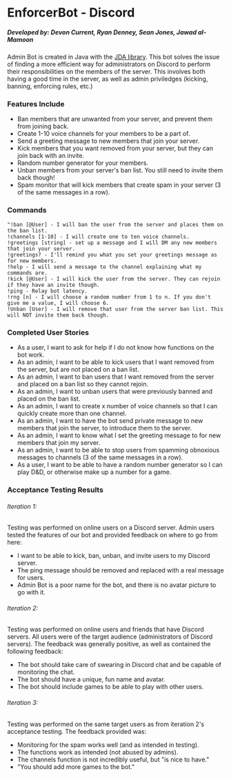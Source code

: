 # EnforcerBot - Discord

##### Developed by: Devon Current, Ryan Denney, Sean Jones, Jawad al-Mamoon

Admin Bot is created in Java with the [JDA library](https://github.com/DV8FromTheWorld/JDA). This bot solves the issue of finding a more efficient way for administrators on Discord to perform their responsibilities on the members of the server. This involves both having a good time in the server, as well as admin priviledges (kicking, banning, enforcing rules, etc.)

### Features Include
- Ban members that are unwanted from your server, and prevent them from joining back.
- Create 1-10 voice channels for your members to be a part of.
- Send a greeting message to new members that join your server.
- Kick members that you want removed from your server, but they can join back with an invite.
- Random number generator for your members.
- Unban members from your server's ban list. You still need to invite them back though!
- Spam monitor that will kick members that create spam in your server (3 of the same messages in a row).

### Commands
```
"!ban [@User] - I will ban the user from the server and places them on the ban list.
!channels [1-10] - I will create one to ten voice channels.
!greetings [string] - set up a message and I will DM any new members that join your server.
!greetings? - I'll remind you what you set your greetings message as for new members.
!help - I will send a message to the channel explaining what my commands are.
!kick [@User] - I will kick the user from the server. They can rejoin if they have an invite though.
!ping - Relay bot latency.
!rng [n] - I will choose a random number from 1 to n. If you don't give me a value, I will choose 6.
!Unban [User] - I will remove that user from the server ban list. This will NOT invite them back though.
```
### Completed User Stories
- As a user, I want to ask for help if I do not know how functions on the bot work.
- As an admin, I want to be able to kick users that I want removed from the server, but are not placed on a ban list.
- As an admin, I want to ban users that I want removed from the server and placed on a ban list so they cannot rejoin.
- As an admin, I want to unban users that were previously banned and placed on the ban list.
- As an admin, I want to create x number of voice channels so that I can quickly create more than one channel.
- As an admin, I want to have the bot send private message to new members that join the server, to introduce them to the server.
- As an admin, I want to know what I set the greeting message to for new members that join my server.
- As an admin, I want to be able to stop users from spamming obnoxious messages to channels (3 of the same messages in a row).
- As a user, I want to be able to have a random number generator so I can play D&D, or otherwise make up a number for a game.

### Acceptance Testing Results
###### Iteration 1:
Testing was performed on online users on a Discord server. Admin users tested the features of our bot and provided feedback on where to go from here:
- I want to be able to kick, ban, unban, and invite users to my Discord server.
- The ping message should be removed and replaced with a real message for users.
- Admin Bot is a poor name for the bot, and there is no avatar picture to go with it.

###### Iteration 2:
Testing was performed on online users and friends that have Discord servers. All users were of the target audience (administrators of Discord servers). The feedback was generally positive, as well as contained the following feedback:
- The bot should take care of swearing in Discord chat and be capable of monitoring the chat.
- The bot should have a unique, fun name and avatar.
- The bot should include games to be able to play with other users.

###### Iteration 3:
Testing was performed on the same target users as from iteration 2's acceptance testing. The feedback provided was:
- Monitoring for the spam works well (and as intended in testing).
- The functions work as intended (not abused by admins).
- The channels function is not incredibly useful, but "is nice to have."
- "You should add more games to the bot."



